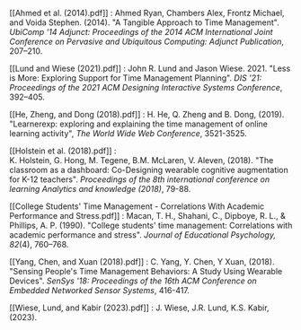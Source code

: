 [[Ahmed et al. (2014).pdf]] : Ahmed Ryan, Chambers Alex, Frontz Michael, and Voida Stephen. (2014). "A Tangible Approach to Time Management". *UbiComp '14 Adjunct: Proceedings of the 2014 ACM International Joint Conference on Pervasive and Ubiquitous Computing: Adjunct Publication*, 207–210.

[[Lund and Wiese (2021).pdf]] : John R. Lund and Jason Wiese. 2021. "Less is More: Exploring Support for Time Management Planning". *DIS '21: Proceedings of the 2021 ACM Designing Interactive Systems Conference*, 392–405. 

[[He, Zheng, and Dong (2018).pdf]] : H. He, Q. Zheng and B. Dong, (2019). "Learnerexp: exploring and explaining the time management of online learning activity", _The World Wide Web Conference_, 3521-3525.

[[Holstein et al. (2018).pdf]] : K. Holstein, G. Hong, M. Tegene, B.M. McLaren, V. Aleven, (2018). "The classroom as a dashboard: Co-Designing wearable cognitive augmentation for K-12 teachers". *Proceedings of the 8th international conference on learning Analytics and knowledge (2018)*, 79-88.

[[College Students' Time Management - Correlations With Academic Performance and Stress.pdf]] : Macan, T. H., Shahani, C., Dipboye, R. L., & Phillips, A. P. (1990). "College students' time management: Correlations with academic performance and stress". _Journal of Educational Psychology, 82_(4), 760–768.

[[Yang, Chen, and Xuan (2018).pdf]] : C. Yang, Y. Chen, Y Xuan, (2018). "Sensing People's Time Management Behaviors: A Study Using Wearable Devices". *SenSys '18: Proceedings of the 16th ACM Conference on Embedded Networked Sensor Systems*, 416-417. 

[[Wiese, Lund, and Kabir (2023).pdf]] : J. Wiese, J.R. Lund, K.S. Kabir, (2023). 
